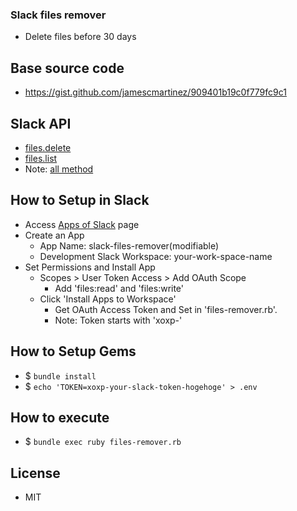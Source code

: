 ### Slack files remover
* Delete files before 30 days

## Base source code
* https://gist.github.com/jamescmartinez/909401b19c0f779fc9c1

## Slack API
* [files.delete](https://api.slack.com/methods/files.delete)
* [files.list](https://api.slack.com/methods/files.list)
* Note: [all method](https://api.slack.com/methods)

## How to Setup in Slack
* Access [Apps of Slack](https://api.slack.com/apps) page
* Create an App
  * App Name: slack-files-remover(modifiable)
  * Development Slack Workspace: your-work-space-name
* Set Permissions and Install App
  * Scopes > User Token Access > Add OAuth Scope
    * Add 'files:read' and 'files:write'
  * Click 'Install Apps to Workspace'
    * Get OAuth Access Token and Set in 'files-remover.rb'.
    * Note: Token starts with 'xoxp-'

## How to Setup Gems
* $ `bundle install`
* $ `echo 'TOKEN=xoxp-your-slack-token-hogehoge' > .env`

## How to execute
* $ `bundle exec ruby files-remover.rb`

## License
* MIT
